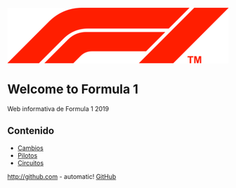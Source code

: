 ![F1 logo](./1920px-F1.svg.png)

# Welcome to Formula 1

Web informativa de Formula 1 2019

## Contenido

* [Cambios](./cambios.md)
* [Pilotos](./pilotos.md)
* [Circuitos](./calendario.md)

http://github.com - automatic!
[GitHub](http://github.com)
